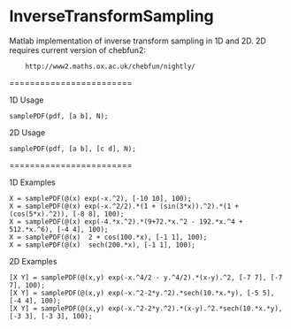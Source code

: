 InverseTransformSampling
========================

Matlab implementation of inverse transform sampling in 1D and 2D.  2D requires current version of chebfun2:

		http://www2.maths.ox.ac.uk/chebfun/nightly/
		
		
========================


1D Usage

	samplePDF(pdf, [a b], N);
	
2D Usage

	samplePDF(pdf, [a b], [c d], N);	
	
	
========================
	
		
1D Examples

	X = samplePDF(@(x) exp(-x.^2), [-10 10], 100);
	X = samplePDF(@(x) exp(-x.^2/2).*(1 + (sin(3*x)).^2).*(1 + (cos(5*x).^2)), [-8 8], 100);
	X = samplePDF(@(x) exp(-4.*x.^2).*(9+72.*x.^2 - 192.*x.^4 + 512.*x.^6), [-4 4], 100);	
	X = samplePDF(@(x)  2 + cos(100.*x), [-1 1], 100);		
	X = samplePDF(@(x)  sech(200.*x), [-1 1], 100);			
	
	
2D Examples

	[X Y] = samplePDF(@(x,y) exp(-x.^4/2 - y.^4/2).*(x-y).^2, [-7 7], [-7 7], 100);
	[X Y] = samplePDF(@(x,y) exp(-x.^2-2*y.^2).*sech(10.*x.*y), [-5 5], [-4 4], 100);
	[X Y] = samplePDF(@(x,y) exp(-x.^2-2*y.^2).*(x-y).^2.*sech(10.*x.*y), [-3 3], [-3 3], 100);	
